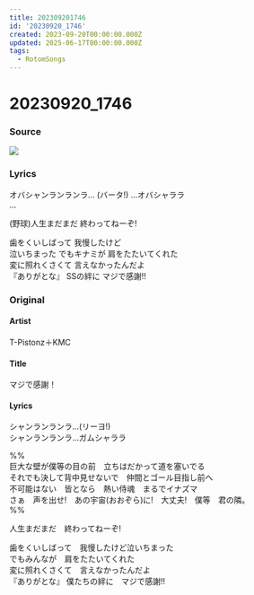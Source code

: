 ```yaml
---
title: 202309201746
id: '20230920_1746'
created: 2023-09-20T00:00:00.000Z
updated: 2025-06-17T00:00:00.000Z
tags:
  - RotomSongs
---
```

# 20230920_1746

### Source

![](https://x.com/Starlystrongest/status/1704416643873743113)

### Lyrics

オバシャンランランラ… (バータ!) …オバシャララ  
…  

(野球)人生まだまだ 終わってねーぞ!  

歯をくいしばって 我慢したけど  
泣いちまった でもキナミが 肩をたたいてくれた  
変に照れくさくて 言えなかったんだよ  
『ありがとな』 SSの絆に マジで感謝!!  

### Original

#### Artist

T-Pistonz＋KMC

#### Title

マジで感謝！

#### Lyrics

シャンランランラ…(リーヨ!)  
シャンランランラ…ガムシャララ  
 
%%  
巨大な壁が僕等の目の前　立ちはだかって道を塞いでる  
それでも決して背中見せないで　仲間とゴール目指し前へ  
不可能はない　皆となら　熱い侍魂　まるでイナズマ  
さぁ　声を出せ!　あの宇宙(おおぞら)に!　大丈夫!　僕等　君の隣。  
 %%  

人生まだまだ　終わってねーぞ!  
  
歯をくいしばって　我慢したけど泣いちまった  
でもみんなが　肩をたたいてくれた  
変に照れくさくて　言えなかったんだよ  
『ありがとな』 僕たちの絆に　マジで感謝!!  

